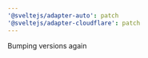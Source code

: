 ```yaml
---
'@sveltejs/adapter-auto': patch
'@sveltejs/adapter-cloudflare': patch
---
```


Bumping versions again
